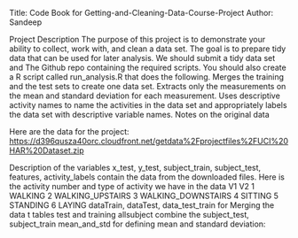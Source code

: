Title: Code Book for Getting-and-Cleaning-Data-Course-Project Author: Sandeep

Project Description The purpose of this project is to demonstrate your ability to collect, work with, and clean a data set. The goal is to prepare tidy data that can be used for later analysis. We should submit a tidy data set and The Github repo containing the required scripts. You should also create a R script called run_analysis.R that does the following. Merges the training and the test sets to create one data set. Extracts only the measurements on the mean and standard deviation for each measurement. Uses descriptive activity names to name the activities in the data set and appropriately labels the data set with descriptive variable names. Notes on the original data

Here are the data for the project: https://d396qusza40orc.cloudfront.net/getdata%2Fprojectfiles%2FUCI%20HAR%20Dataset.zip

Description of the variables x_test, y_test, subject_train, subject_test, features, activity_labels contain the data from the downloaded files. Here is the activity number and type of activity we have in the data V1 V2 1 WALKING 2 WALKING_UPSTAIRS 3 WALKING_DOWNSTAIRS 4 SITTING 5 STANDING 6 LAYING dataTrain, dataTest, data_test_train for Merging the data t tables test and training allsubject combine the subject_test, subject_train mean_and_std for defining mean and standard deviation: